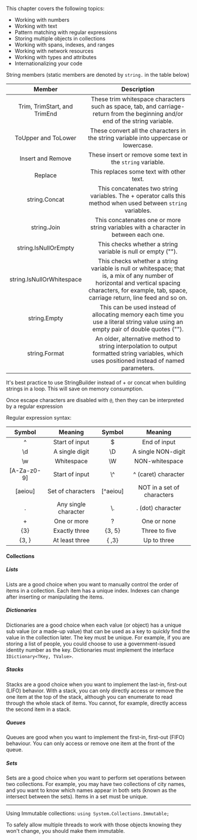This chapter covers the following topics:
- Working with numbers
- Working with text
- Pattern matching with regular expressions
- Storing multiple objects in collections
- Working with spans, indexes, and ranges
- Working with network resources
- Working with types and attributes
- Internationalizing your code

String members (static members are denoted by `string.` in the table below)

| Member | Description 
| :---: | :---: 
| Trim, TrimStart, and TrimEnd | These trim whitespace characters such as space, tab, and carriage-return from the beginning and/or end of the string variable.
| ToUpper and ToLower | These convert all the characters in the string variable into uppercase or lowercase.
| Insert and Remove | These insert or remove some text in the `string` variable.
| Replace | This replaces some text with other text.
| string.Concat | This concatenates two string variables. The + operator calls this method when used between `string` variables.
| string.Join | This concatenates one or more string variables with a character in between each one.
| string.IsNullOrEmpty | This checks whether a string variable is null or empty ("").
| string.IsNullOrWhitespace | This checks whether a string variable is null or whitespace; that is, a mix of any number of horizontal and vertical spacing characters, for example, tab, space, carriage return, line feed and so on.
| string.Empty | This can be used instead of allocating memory each time you use a literal string value using an empty pair of double quotes ("").
| string.Format | An older, alternative method to string interpolation to output formatted string variables, which uses positioned instead of named parameters.

It's best practice to use StringBuilder instead of + or concat when building strings in a loop. This will save on memory consumption.

Once escape characters are disabled with `@`, then they can be interpreted by a regular expression

Regular expression syntax:

| Symbol | Meaning | Symbol | Meaning 
| :---: | :---: | :---: | :---: 
| ^ |  Start of input | $ |  End of input
| \d |  A single digit | \D |  A single NON-digit
| \w |  Whitespace | \W |  NON-whitespace
| [A-Za-z0-9] |  Start of input | \\^ |  ^ (caret) character
| [aeiou] |  Set of characters | [^aeiou]  |  NOT in a set of characters
| . |  Any single character | \\. |  . (dot) character
| + |  One or more | ? |  One or none
| {3} |  Exactly three | {3, 5} |  Three to five
| {3, } |  At least three | { ,3} |  Up to three

#### Collections

##### Lists

Lists are a good choice when you want to manually control the order of items in a collection. Each item has a unique index.
Indexes can change after inserting or manipulating the items.

##### Dictionaries

Dictionaries are a good choice when each value (or object) has a unique sub value (or a made-up value) that can be used as a key to quickly find the value in the collection later. The key must be unique. 
For example, if you are storing a list of people, you could choose to use a government-issued identity number as the key.
Dictionaries must implement the interface `IDictionary<TKey, TValue>`.

##### Stacks

Stacks are a good choice when you want to implement the last-in, first-out (LIFO) behavior. With a stack, you can only directly access or remove the one item at the top of the stack, 
although you can enumerate to read through the whole stack of items. You cannot, for example, directly access the second item in a stack.

##### Queues

Queues are good when you want to implement the first-in, first-out (FIFO) behaviour. You can only access or remove one item at the front of the queue.

##### Sets

Sets are a good choice when you want to perform set operations between two collections. For example, you may have two collections of city names, 
and you want to know which names appear in both sets (known as the intersect between the sets). Items in a set must be unique.

<hr/>

Using Immutable collections: `using System.Collections.Immutable;`

To safely allow multiple threads to work with those objects knowing they won't change, you should make them immutable.